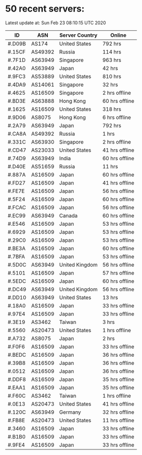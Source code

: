 # 50 recent servers:

Latest update at: Sun Feb 23 08:10:15 UTC 2020

| ID | ASN | Server Country | Online |
| -- | --- | -------------- | ------ |
| #.D09B | AS174 | United States | 792 hrs |
| #.15CF | AS49392 | Russia | 114 hrs |
| #.7F1D | AS63949 | Singapore | 963 hrs |
| #.42A0 | AS63949 | Japan | 42 hrs |
| #.9FC3 | AS53889 | United States | 810 hrs |
| #.4DA9 | AS14061 | Singapore | 32 hrs |
| #.4625 | AS16509 | Singapore | 2 hrs offline |
| #.BD3E | AS63888 | Hong Kong | 60 hrs offline |
| #.1625 | AS16509 | United States | 318 hrs |
| #.9D06 | AS8075 | Hong Kong | 6 hrs offline |
| #.2A79 | AS63949 | Japan | 792 hrs |
| #.CA8A | AS49392 | Russia | 1 hrs |
| #.331C | AS63930 | Singapore | 2 hrs offline |
| #.CD47 | AS23033 | United States | 41 hrs offline |
| #.74D9 | AS63949 | India | 60 hrs offline |
| #.D40E | AS51659 | Russia | 11 hrs |
| #.887A | AS16509 | Japan | 60 hrs offline |
| #.FD27 | AS16509 | Japan | 41 hrs offline |
| #.FE7E | AS16509 | Japan | 56 hrs offline |
| #.5F24 | AS16509 | Japan | 60 hrs offline |
| #.FCAC | AS16509 | Japan | 56 hrs offline |
| #.EC99 | AS63949 | Canada | 60 hrs offline |
| #.E546 | AS16509 | Japan | 53 hrs offline |
| #.6929 | AS16509 | Japan | 53 hrs offline |
| #.29C0 | AS16509 | Japan | 53 hrs offline |
| #.BE3A | AS16509 | Japan | 60 hrs offline |
| #.7BFA | AS16509 | Japan | 53 hrs offline |
| #.5D0C | AS63949 | United Kingdom | 56 hrs offline |
| #.5101 | AS16509 | Japan | 57 hrs offline |
| #.5EDC | AS16509 | Japan | 60 hrs offline |
| #.DC49 | AS63949 | United Kingdom | 56 hrs offline |
| #.DD10 | AS63949 | United States | 13 hrs |
| #.18A0 | AS16509 | Japan | 33 hrs offline |
| #.97E4 | AS16509 | Japan | 33 hrs offline |
| #.3E19 | AS3462 | Taiwan | 3 hrs |
| #.5560 | AS20473 | United States | 1 hrs offline |
| #.A732 | AS8075 | Japan | 2 hrs |
| #.F0F6 | AS16509 | Japan | 33 hrs offline |
| #.BEDC | AS16509 | Japan | 36 hrs offline |
| #.39B8 | AS16509 | Japan | 36 hrs offline |
| #.0512 | AS16509 | Japan | 36 hrs offline |
| #.DDF8 | AS16509 | Japan | 35 hrs offline |
| #.EAA1 | AS16509 | Japan | 35 hrs offline |
| #.F60C | AS3462 | Taiwan | 1 hrs offline |
| #.0E13 | AS20473 | United States | 41 hrs offline |
| #.120C | AS63949 | Germany | 32 hrs offline |
| #.FB8E | AS20473 | United States | 11 hrs offline |
| #.3460 | AS16509 | Japan | 33 hrs offline |
| #.B1B0 | AS16509 | Japan | 33 hrs offline |
| #.9FE4 | AS16509 | Japan | 33 hrs offline |

